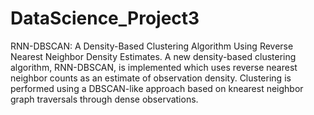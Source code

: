 # DataScience_Project3
RNN-DBSCAN: A Density-Based Clustering Algorithm Using Reverse Nearest Neighbor Density Estimates.
A new density-based clustering algorithm, RNN-DBSCAN, is implemented which uses reverse nearest neighbor counts as an estimate of observation density. Clustering is performed using a DBSCAN-like approach based on knearest neighbor graph traversals through dense observations.
